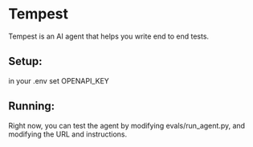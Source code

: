 # Tempest

Tempest is an AI agent that helps you write end to end tests. 



## Setup:

in your .env set OPENAPI_KEY


## Running:

Right now, you can test the agent by modifying evals/run_agent.py, and modifying the URL and instructions.